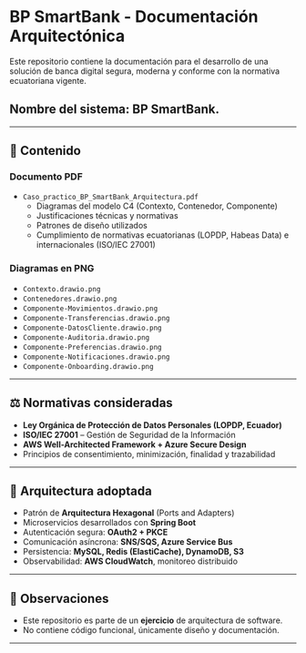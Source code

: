 # BP SmartBank - Documentación Arquitectónica

Este repositorio contiene la documentación para el desarrollo de una solución de banca digital segura, moderna y conforme con la normativa ecuatoriana vigente. 

## Nombre del sistema: **BP SmartBank**.

---

## 📄 Contenido

### Documento PDF
- `Caso_practico_BP_SmartBank_Arquitectura.pdf`
  - Diagramas del modelo C4 (Contexto, Contenedor, Componente)
  - Justificaciones técnicas y normativas
  - Patrones de diseño utilizados
  - Cumplimiento de normativas ecuatorianas (LOPDP, Habeas Data) e internacionales (ISO/IEC 27001)

### Diagramas en PNG
- `Contexto.drawio.png`
- `Contenedores.drawio.png`
- `Componente-Movimientos.drawio.png`
- `Componente-Transferencias.drawio.png`
- `Componente-DatosCliente.drawio.png`
- `Componente-Auditoria.drawio.png`
- `Componente-Preferencias.drawio.png`
- `Componente-Notificaciones.drawio.png`
- `Componente-Onboarding.drawio.png`

---

## ⚖️ Normativas consideradas

- **Ley Orgánica de Protección de Datos Personales (LOPDP, Ecuador)**
- **ISO/IEC 27001** – Gestión de Seguridad de la Información
- **AWS Well-Architected Framework + Azure Secure Design**
- Principios de consentimiento, minimización, finalidad y trazabilidad

---

## 🧱 Arquitectura adoptada

- Patrón de **Arquitectura Hexagonal** (Ports and Adapters)
- Microservicios desarrollados con **Spring Boot**
- Autenticación segura: **OAuth2 + PKCE**
- Comunicación asíncrona: **SNS/SQS, Azure Service Bus**
- Persistencia: **MySQL, Redis (ElastiCache), DynamoDB, S3**
- Observabilidad: **AWS CloudWatch**, monitoreo distribuido

---

## 📘 Observaciones

- Este repositorio es parte de un **ejercicio** de arquitectura de software.
- No contiene código funcional, únicamente diseño y documentación.

---


